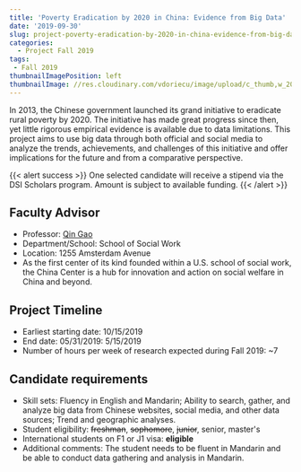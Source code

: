 ```yaml
---
title: 'Poverty Eradication by 2020 in China: Evidence from Big Data'
date: '2019-09-30'
slug: project-poverty-eradication-by-2020-in-china-evidence-from-big-data
categories:
  - Project Fall 2019
tags:
 - Fall 2019
thumbnailImagePosition: left
thumbnailImage: //res.cloudinary.com/vdoriecu/image/upload/c_thumb,w_200,g_face/v1569960946/china_rural_yd8xt8.png
---
```

In 2013, the Chinese government launched its grand initiative to eradicate rural poverty by 2020. The initiative has made great progress since then, yet little rigorous empirical evidence is available due to data limitations. This project aims to use big data through both official and social media to analyze the trends, achievements, and challenges of this initiative and offer implications for the future and from a comparative perspective.

<!--more-->

{{< alert success >}}
One selected candidate will receive a stipend via the DSI Scholars program. Amount is subject to available funding.
{{< /alert >}}

## Faculty Advisor
+ Professor: [Qin Gao](https://chinacenter.socialwork.columbia.edu)
+ Department/School: School of Social Work
+ Location: 1255 Amsterdam Avenue
+ As the first center of its kind founded within a U.S. school of social work, the China Center is a hub for innovation and action on social welfare in China and beyond.

## Project Timeline
+ Earliest starting date: 10/15/2019
+ End date: 05/31/2019: 5/15/2019
+ Number of hours per week of research expected during Fall 2019: ~7

## Candidate requirements
+ Skill sets: Fluency in English and Mandarin; Ability to search, gather, and analyze big data from Chinese websites, social media, and other data sources; Trend and geographic analyses. 
+ Student eligibility: ~~freshman~~, ~~sophomore~~, ~~junior~~, senior, master's
+ International students on F1 or J1 visa: **eligible**
+ Additional comments: The student needs to be fluent in Mandarin and be able to conduct data gathering and analysis in Mandarin.
